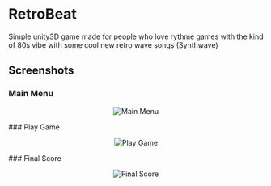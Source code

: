 # RetroBeat
Simple unity3D game made for people who love rythme games with the kind of 80s vibe with some cool new retro wave songs (Synthwave)

## Screenshots 
### Main Menu
<p align="center">
  <img src="https://raw.githubusercontent.com/LQss11/RetroBeat/master/GifScreenshots/MainMenu.gif" title="Main Menu">
</p>
### Play Game
<p align="center">
  <img src="https://raw.githubusercontent.com/LQss11/RetroBeat/master/GifScreenshots/PlayGame.gif" title="Play Game">
</p>
### Final Score
<p align="center">
  <img src="https://raw.githubusercontent.com/LQss11/RetroBeat/master/GifScreenshots/FinalScore.gif" title="Final Score">
</p>
